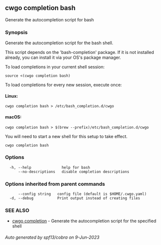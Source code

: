 ## cwgo completion bash

Generate the autocompletion script for bash

### Synopsis

Generate the autocompletion script for the bash shell.

This script depends on the 'bash-completion' package.
If it is not installed already, you can install it via your OS's package manager.

To load completions in your current shell session:

	source <(cwgo completion bash)

To load completions for every new session, execute once:

#### Linux:

	cwgo completion bash > /etc/bash_completion.d/cwgo

#### macOS:

	cwgo completion bash > $(brew --prefix)/etc/bash_completion.d/cwgo

You will need to start a new shell for this setup to take effect.


```
cwgo completion bash
```

### Options

```
  -h, --help              help for bash
      --no-descriptions   disable completion descriptions
```

### Options inherited from parent commands

```
      --config string   config file (default is $HOME/.cwgo.yaml)
  -d, --debug           Print output instead of creating files
```

### SEE ALSO

* [cwgo completion](cwgo_completion.md)	 - Generate the autocompletion script for the specified shell

###### Auto generated by spf13/cobra on 9-Jun-2023
